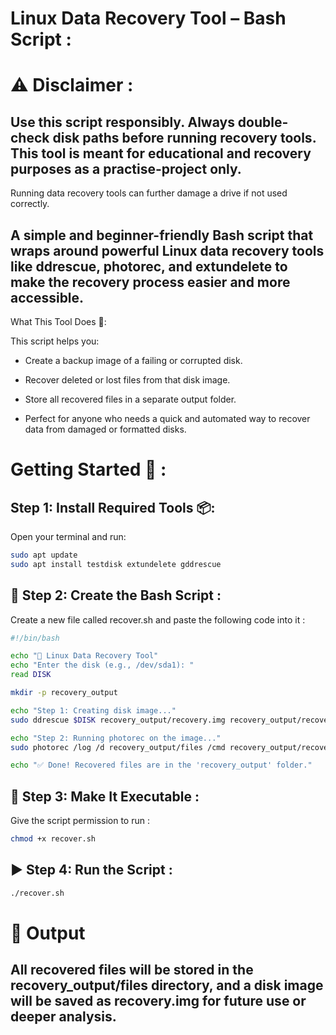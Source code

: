 # Linux Data Recovery Tool – Bash Script :

# ⚠️ Disclaimer :
## Use this script responsibly. Always double-check disk paths before running recovery tools. This tool is meant for educational and recovery purposes as a practise-project only. 
Running data recovery tools can further damage a drive if not used correctly.


## A simple and beginner-friendly Bash script that wraps around powerful Linux data recovery tools like ddrescue, photorec, and extundelete to make the recovery process easier and more accessible.

What This Tool Does 🔧:

This script helps you:

* Create a backup image of a failing or corrupted disk.

* Recover deleted or lost files from that disk image.

* Store all recovered files in a separate output folder.

* Perfect for anyone who needs a quick and automated way to recover data from damaged or formatted disks.

# Getting Started 🚀 :
## Step 1: Install Required Tools 📦:

  Open your terminal and run: 

  ```bash
sudo apt update
sudo apt install testdisk extundelete gddrescue
```

## 📜 Step 2: Create the Bash Script :
Create a new file called recover.sh and paste the following code into it :

```bash
#!/bin/bash

echo "🔧 Linux Data Recovery Tool"
echo "Enter the disk (e.g., /dev/sda1): "
read DISK

mkdir -p recovery_output

echo "Step 1: Creating disk image..."
sudo ddrescue $DISK recovery_output/recovery.img recovery_output/recovery.log

echo "Step 2: Running photorec on the image..."
sudo photorec /log /d recovery_output/files /cmd recovery_output/recovery.img options

echo "✅ Done! Recovered files are in the 'recovery_output' folder."

```

## 🔐 Step 3: Make It Executable :
Give the script permission to run :

```bash
chmod +x recover.sh
```

## ▶️ Step 4: Run the Script :

```bash
./recover.sh
```

# 📁 Output
## All recovered files will be stored in the recovery_output/files directory, and a disk image will be saved as recovery.img for future use or deeper analysis.


